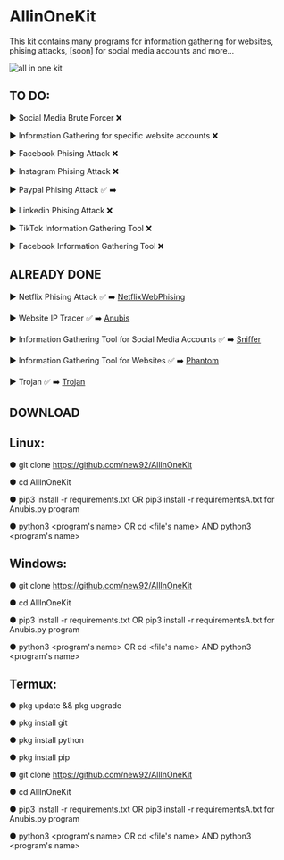 # AllinOneKit
This kit contains many programs for information gathering for websites, phising attacks, [soon] for social media accounts and more...


![all in one kit](https://user-images.githubusercontent.com/94779840/170300287-5b7b9ae4-59b6-4f13-beb7-da4bc30fe67e.png)


## TO DO: 

▶ Social Media Brute Forcer :x:

▶ Information Gathering for specific website accounts :x:

▶ Facebook Phising Attack :x:

▶ Instagram Phising Attack :x:             

▶ Paypal Phising Attack ✅ ➡️  

▶ Linkedin Phising Attack :x:

▶ TikTok Information Gathering Tool :x:

▶ Facebook Information Gathering Tool :x:


## ALREADY DONE

▶ Netflix Phising Attack :white_check_mark: ➡️ <a href="https://github.com/new92/AllInOneKit/tree/main/NetflixWebPhising">NetflixWebPhising</a>

▶ Website IP Tracer :white_check_mark: ➡️ <a href="https://github.com/new92/AllInOneKit/blob/main/Anubis.py">Anubis</a>

▶ Information Gathering Tool for Social Media Accounts :white_check_mark: ➡️ <a href="https://github.com/new92/AllInOneKit/blob/main/Sniffer.py">Sniffer</a>

▶ Information Gathering Tool for Websites :white_check_mark: ➡️ <a href="https://github.com/new92/AllInOneKit/tree/main/Phantom">Phantom</a>

▶ Trojan :white_check_mark: ➡️ <a href="https://github.com/new92/AllInOneKit/tree/main/Trojan">Trojan</a>


## DOWNLOAD 

## Linux:

● git clone https://github.com/new92/AllInOneKit

● cd AllInOneKit

● pip3 install -r requirements.txt    OR     pip3 install -r requirementsA.txt   for Anubis.py program

● python3 <program's name>  OR  cd <file's name>  AND  python3 <program's name>
  

## Windows:

● git clone https://github.com/new92/AllInOneKit
  
● cd AllInOneKit 
  
● pip3 install -r requirements.txt    OR    pip3 install -r requirementsA.txt    for Anubis.py program
  
● python3 <program's name>  OR  cd <file's name>  AND  python3 <program's name>
  
## Termux:
  
● pkg update && pkg upgrade
  
● pkg install git
  
● pkg install python
  
● pkg install pip  
  
● git clone https://github.com/new92/AllInOneKit
  
● cd AllInOneKit 
  
● pip3 install -r requirements.txt    OR    pip3 install -r requirementsA.txt    for Anubis.py program
  
● python3 <program's name>  OR  cd <file's name>  AND  python3 <program's name>  
  
  
